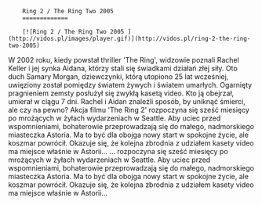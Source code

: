 
        Ring 2 / The Ring Two 2005 
        =============
        
        [![Ring 2 / The Ring Two 2005 ](http://vidos.pl/images/player.gif)](http://vidos.pl/ring-2-the-ring-two-2005)
        
        
 W 2002 roku, kiedy powstał thriller 'The Ring', widzowie poznali Rachel Keller i jej synka Aidana, którzy stali się świadkami działań złej siły. Oto duch Samary Morgan, dziewczynki, którą utopiono 25 lat wcześniej, uwięziony został pomiędzy światem żywych i światem umarłych. Ogarnięty pragnieniem zemsty posłużył się zwykłą kasetą video. Kto ją obejrzał, umierał w ciągu 7 dni. Rachel i Aidan znaleźli sposób, by uniknąć śmierci, ale czy na pewno? Akcja filmu 'The Ring 2' rozpoczyna się sześć miesięcy po mrożących w żyłach wydarzeniach w Seattle. Aby uciec przed wspomnieniami, bohaterowie przeprowadzają się do małego, nadmorskiego miasteczka Astoria. Ma to być dla obojga nowy start w spokojne życie, ale koszmar powrócił. Okazuje się, że kolejna zbrodnia z udziałem kasety video ma miejsce właśnie w Astorii...  ... rozpoczyna się sześć miesięcy po mrożących w żyłach wydarzeniach w Seattle. Aby uciec przed wspomnieniami, bohaterowie przeprowadzają się do małego, nadmorskiego miasteczka Astoria. Ma to być dla obojga nowy start w spokojne życie, ale koszmar powrócił. Okazuje się, że kolejna zbrodnia z udziałem kasety video ma miejsce właśnie w Astorii...
    